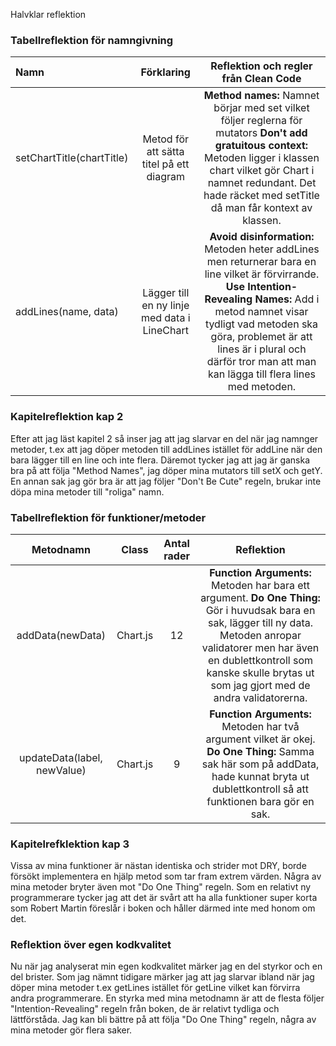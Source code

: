 Halvklar reflektion

### Tabellreflektion för namngivning

| Namn                      |                  Förklaring                  |                                                                                                                                Reflektion och regler från Clean Code                                                                                                                                 |
| :------------------------ | :------------------------------------------: | :--------------------------------------------------------------------------------------------------------------------------------------------------------------------------------------------------------------------------------------------------------------------------------------------------: |
| setChartTitle(chartTitle) |   Metod för att sätta titel på ett diagram   |                            **Method names:** Namnet börjar med set vilket följer reglerna för mutators **Don't add gratuitous context:** Metoden ligger i klassen chart vilket gör Chart i namnet redundant. Det hade räcket med setTitle då man får kontext av klassen.                             |
| addLines(name, data)      | Lägger till en ny linje med data i LineChart | **Avoid disinformation:** Metoden heter addLines men returnerar bara en line vilket är förvirrande. **Use Intention-Revealing Names:** Add i metod namnet visar tydligt vad metoden ska göra, problemet är att lines är i plural och därför tror man att man kan lägga till flera lines med metoden. |

### Kapitelreflektion kap 2

Efter att jag läst kapitel 2 så inser jag att jag slarvar en del när jag namnger metoder, t.ex att jag döper metoden till addLines istället för addLine när den bara lägger till en line och inte flera. Däremot tycker jag att jag är ganska bra på att följa "Method Names", jag döper mina mutators till setX och getY. En annan sak jag gör bra är att jag följer "Don't Be Cute" regeln, brukar inte döpa mina metoder till "roliga" namn.

### Tabellreflektion för funktioner/metoder

|          Metodnamn          |  Class   | Antal rader |                                                                                                                         Reflektion                                                                                                                          |
| :-------------------------: | :------: | :---------: | :---------------------------------------------------------------------------------------------------------------------------------------------------------------------------------------------------------------------------------------------------------: |
|      addData(newData)       | Chart.js |     12      | **Function Arguments:** Metoden har bara ett argument. **Do One Thing:** Gör i huvudsak bara en sak, lägger till ny data. Metoden anropar validatorer men har även en dublettkontroll som kanske skulle brytas ut som jag gjort med de andra validatorerna. |
| updateData(label, newValue) | Chart.js |      9      |                                  **Function Arguments:** Metoden har två argument vilket är okej. **Do One Thing:** Samma sak här som på addData, hade kunnat bryta ut dublettkontroll så att funktionen bara gör en sak.                                   |

### Kapitelrefklektion kap 3

Vissa av mina funktioner är nästan identiska och strider mot DRY, borde försökt implementera en hjälp metod som tar fram extrem värden. Några av mina metoder bryter även mot "Do One Thing" regeln. Som en relativt ny programmerare tycker jag att det är svårt att ha alla funktioner super korta som Robert Martin föreslår i boken och håller därmed inte med honom om det.

### Reflektion över egen kodkvalitet

Nu när jag analyserat min egen kodkvalitet märker jag en del styrkor och en del brister. Som jag nämnt tidigare märker jag att jag slarvar ibland när jag döper mina metoder t.ex getLines istället för getLine vilket kan förvirra andra programmerare. En styrka med mina metodnamn är att de flesta följer "Intention-Revealing" regeln från boken, de är relativt tydliga och lättförståda. Jag kan bli bättre på att följa "Do One Thing" regeln, några av mina metoder gör flera saker.
